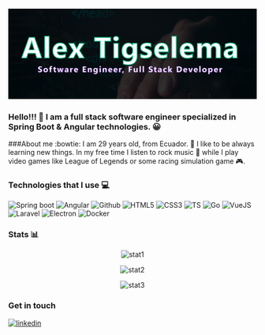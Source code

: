 
![title](./hero.png)
### Hello!!! 👋 I am a full stack software engineer specialized in Spring Boot & Angular technologies. :grinning:

###About me :bowtie:
I am 29 years old, from Ecuador. :stars: I like to be always learning new things. In my free time I listen to rock music :guitar: while I play video games like League of Legends or some racing simulation game :video_game:.

### Technologies that I use :computer:
![Spring boot](https://img.shields.io/badge/Spring_Boot-F2F4F9?style=for-the-badge&logo=spring-boot)
![Angular](https://img.shields.io/badge/Angular-DD0031?style=for-the-badge&logo=angular&logoColor=white)
![Github](https://img.shields.io/badge/GitHub-100000?style=for-the-badge&logo=github&logoColor=white)
![HTML5](https://img.shields.io/badge/HTML5-E34F26?style=for-the-badge&logo=html5&logoColor=white)
![CSS3](https://img.shields.io/badge/CSS3-1572B6?style=for-the-badge&logo=css3&logoColor=white)
![TS](https://img.shields.io/badge/TypeScript-007ACC?style=for-the-badge&logo=typescript&logoColor=white)
![Go](https://img.shields.io/badge/Go-00ADD8?style=for-the-badge&logo=go&logoColor=white)
![VueJS](https://img.shields.io/badge/Vue%20js-35495E?style=for-the-badge&logo=vuedotjs&logoColor=4FC08D)
![Laravel](https://img.shields.io/badge/Laravel-FF2D20?style=for-the-badge&logo=laravel&logoColor=white)
![Electron](https://img.shields.io/badge/Electron-2B2E3A?style=for-the-badge&logo=electron&logoColor=9FEAF9)
![Docker](https://img.shields.io/badge/Docker-2CA5E0?style=for-the-badge&logo=docker&logoColor=white)


### Stats :bar_chart:

<p align="center">
  <img src="https://github-readme-streak-stats.herokuapp.com/?user=TigselemaAlex&theme=dracula" alt="stat1">
</p>
<p align="center">
  <img src="https://github-readme-stats.vercel.app/api/top-langs/?username=TigselemaAlex&theme=dracula" alt="stat2">
</p>
<p align="center">
  <img src="https://github-readme-stats.vercel.app/api?username=TigselemaAlex&theme=dracula" alt="stat3">
</p>

### Get in touch
<a href="https://www.linkedin.com/in/alex-tigselema-pacheco-a66b92227/" target="_blank">
<img src="https://img.shields.io/badge/LinkedIn-0077B5?style=for-the-badge&logo=linkedin&logoColor=whit" alt="linkedin">
</a>


<!--
**TigselemaAlex/TigselemaAlex** is a ✨ _special_ ✨ repository because its `README.md` (this file) appears on your GitHub profile.

Here are some ideas to get you started:

- 🔭 I’m currently working on ...
- 🌱 I’m currently learning ...
- 👯 I’m looking to collaborate on ...
- 🤔 I’m looking for help with ...
- 💬 Ask me about ...
- 📫 How to reach me: ...
- 😄 Pronouns: ...
- ⚡ Fun fact: ...
-->

